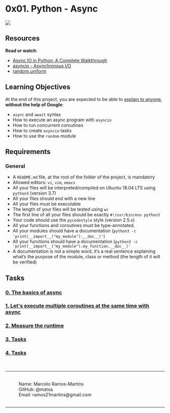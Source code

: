 <h1 class="gap">0x01. Python - Async</h1>

<img src="https://holbertonintranet.s3.amazonaws.com/uploads/medias/2019/12/4aeaa9c3cb1f316c05c4.png?X-Amz-Algorithm=AWS4-HMAC-SHA256&X-Amz-Credential=AKIARDDGGGOUWMNL5ANN%2F20210317%2Fus-east-1%2Fs3%2Faws4_request&X-Amz-Date=20210317T035303Z&X-Amz-Expires=86400&X-Amz-SignedHeaders=host&X-Amz-Signature=d118122f884987e198bf08408ebab5a8c4f884b8165217a6ece3a8d8aa862695"/>

<h2>Resources</h2>

<p><strong>Read or watch</strong>:</p>

<ul>
<li><a href="/rltoken/0FDY9iHLQ_UcSGoYLfv_tQ" title="Async IO in Python: A Complete Walkthrough" target="_blank">Async IO in Python: A Complete Walkthrough</a></li>
<li><a href="/rltoken/mr49MheJNH97N-xHbDUk_w" title="asyncio - Asynchronous I/O" target="_blank">asyncio - Asynchronous I/O</a></li>
<li><a href="/rltoken/2d9o-mvWPygQ46-4snE99w" title="random.uniform" target="_blank">random.uniform</a></li>
</ul>

<h2>Learning Objectives</h2>

<p>At the end of this project, you are expected to be able to <a href="/rltoken/T060wv57F2YSq0Xj6AO9iA" title="explain to anyone" target="_blank">explain to anyone</a>, <strong>without the help of Google</strong>:</p>

<ul>
<li><code>async</code> and <code>await</code> syntax</li>
<li>How to execute an async program with <code>asyncio</code></li>
<li>How to run concurrent coroutines</li>
<li>How to create <code>asyncio</code> tasks</li>
<li>How to use the <code>random</code> module</li>
</ul>

<h2>Requirements</h2>

<h3>General</h3>

<ul>
<li>A <code>README.md</code> file, at the root of the folder of the project, is mandatory</li>
<li>Allowed editors: <code>vi</code>, <code>vim</code>, <code>emacs</code></li>
<li>All your files will be interpreted/compiled on Ubuntu 18.04 LTS using <code>python3</code> (version 3.7)</li>
<li>All your files should end with a new line</li>
<li>All your files must be executable</li>
<li>The length of your files will be tested using <code>wc</code></li>
<li>The first line of all your files should be exactly <code>#!/usr/bin/env python3</code></li>
<li>Your code should use the <code>pycodestyle</code> style (version 2.5.x)</li>
<li>All your functions and coroutines must be type-annotated.</li>
<li>All your modules should have a documentation (<code>python3 -c &#39;print(__import__(&quot;my_module&quot;).__doc__)&#39;</code>)</li>
<li>All your functions should have a documentation (<code>python3 -c &#39;print(__import__(&quot;my_module&quot;).my_function.__doc__)&#39;</code></li>
<li>A documentation is not a simple word, it&rsquo;s a real sentence explaining what&rsquo;s the purpose of the module, class or method (the length of it will be verified)</li>
</ul>

</div>

<h2 class="gap">Tasks</h2>


<span id="user_id" data-id="1035"></span>

<a href="https://github.com/matxa/holbertonschool-web_back_end/blob/main/0x01-python_async_function/0-basic_async_syntax.py"><h3 class="panel-title">0. The basics of async</h3></a>

<a href="https://github.com/matxa/holbertonschool-web_back_end/blob/main/0x01-python_async_function/1-concurrent_coroutines.py"><h3 class="panel-title">1. Let&#39;s execute multiple coroutines at the same time with async</h3></a>

<a href="https://github.com/matxa/holbertonschool-web_back_end/blob/main/0x01-python_async_function/2-measure_runtime.py"><h3 class="panel-title">2. Measure the runtime</h3></a>

<a href="https://github.com/matxa/holbertonschool-web_back_end/blob/main/0x01-python_async_function/3-tasks.py"><h3 class="panel-title">3. Tasks</h3></a>

<a href="https://github.com/matxa/holbertonschool-web_back_end/blob/main/0x01-python_async_function/4-tasks.py"><h3 class="panel-title">4. Tasks</h3></a>


&#10240;<br>
<hr>
&#10240;<br>
&#10240; &#10240; &#10240; Name: Marcelo Ramos-Martins<br>
&#10240; &#10240; &#10240; GitHub: @matxa<br>
&#10240; &#10240; &#10240; Email: ramos21martins@gmail.com<br>
&#10240;
<hr>
&#10240;<br>
